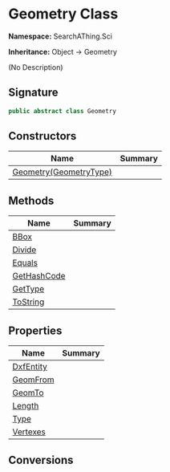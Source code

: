 # Geometry Class
**Namespace:** SearchAThing.Sci

**Inheritance:** Object → Geometry

(No Description)

## Signature
```csharp
public abstract class Geometry
```
## Constructors
|**Name**|**Summary**|
|---|---|
|[Geometry(GeometryType)](Geometry/ctors.md)||
## Methods
|**Name**|**Summary**|
|---|---|
|[BBox](Geometry/BBox.md)||
|[Divide](Geometry/Divide.md)||
|[Equals](Geometry/Equals.md)||
|[GetHashCode](Geometry/GetHashCode.md)||
|[GetType](Geometry/GetType.md)||
|[ToString](Geometry/ToString.md)||
## Properties
|**Name**|**Summary**|
|---|---|
|[DxfEntity](Geometry/DxfEntity.md)|
|[GeomFrom](Geometry/GeomFrom.md)|
|[GeomTo](Geometry/GeomTo.md)|
|[Length](Geometry/Length.md)|
|[Type](Geometry/Type.md)|
|[Vertexes](Geometry/Vertexes.md)|
## Conversions
